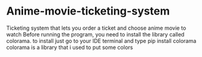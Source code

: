# Anime-movie-ticketing-system
Ticketing system that lets you order a ticket and choose anime movie to watch
Before running the program, you need to install the library called colorama.
to install just go to your IDE terminal and type pip install colorama
colorama is a library that i used to put some colors
